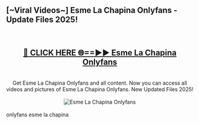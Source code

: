 <h2>[~Viral Videos~] Esme La Chapina Onlyfans - Update Files 2025!</h2>
<br>
<div align="center">
<h2><a href="https://betterlinks.top/A2PfLJ" rel="nofollow">🔴 CLICK HERE 🌐==►► Esme La Chapina Onlyfans</a></h2>
<br>
Get Esme La Chapina Onlyfans and all content. Now you can access all videos and pictures of Esme La Chapina Onlyfans. New Updated Files 2025!
<br>
<br>
<a href="https://betterlinks.top/A2PfLJ" rel="nofollow" data-target="animated-image.originalLink"><img src="https://i.ibb.co.com/WyWwxjT/player-gif2.gif" alt="Esme La Chapina Onlyfans" style="max-width: 100%; display: inline-block;" data-target="animated-image.originalImage"></a>
</div>
<br>
onlyfans esme la chapina